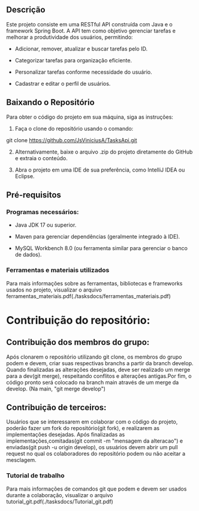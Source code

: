 ## Descrição

Este projeto consiste em uma RESTful API construída com Java e o framework Spring Boot. A API tem como objetivo gerenciar tarefas e melhorar a produtividade dos usuários, permitindo:

- Adicionar, remover, atualizar e buscar tarefas pelo ID.

- Categorizar tarefas para organização eficiente.

- Personalizar tarefas conforme necessidade do usuário.

- Cadastrar e editar o perfil de usuários.


## Baixando o Repositório

Para obter o código do projeto em sua máquina, siga as instruções:

1. Faça o clone do repositório usando o comando:

git clone https://github.com/JsViniciusA/TasksApi.git


2. Alternativamente, baixe o arquivo .zip do projeto diretamente do GitHub e extraia o conteúdo.


3. Abra o projeto em uma IDE de sua preferência, como IntelliJ IDEA ou Eclipse.




## Pré-requisitos

### Programas necessários:

- Java JDK 17 ou superior.

- Maven para gerenciar dependências (geralmente integrado à IDE).

- MySQL Workbench 8.0 (ou ferramenta similar para gerenciar o banco de dados).


### Ferramentas e materiais utilizados
Para mais informações sobre as ferramentas, bibliotecas e frameworks usados no projeto, visualizar o arquivo ferramentas_materiais.pdf(./tasksdocs/ferramentas_materiais.pdf)
   
   

# Contribuição do repositório:

## Contribuição dos membros do grupo:
Após clonarem o repositório utilizando git clone, os membros do grupo podem e devem, criar suas respectivas branchs a partir da branch develop. Quando finalizadas as alterações desejadas, deve ser realizado um merge para a dev(git merge), respeitando conflitos e alterações antigas.Por fim, o código pronto será colocado na branch main através de um merge da develop. (Na main, "git merge develop")

## Contribuição de terceiros: 
Usuários que se interessarem em colaborar com o código do projeto, poderão fazer um fork do repositório(git fork), e realizarem as implementações desejadas. Após finalizadas as implementações,comitadas(git commit -m "mensagem da alteracao") e enviadas(git push -u origin develop), os usuários devem abrir um pull request no qual os colaboradores do repositório podem ou não aceitar a mesclagem.

### Tutorial de trabalho

Para mais informações de comandos git que podem e devem ser usados durante a colaboração, visualizar o arquivo tutorial_git.pdf(./tasksdocs/Tutorial_git.pdf)

